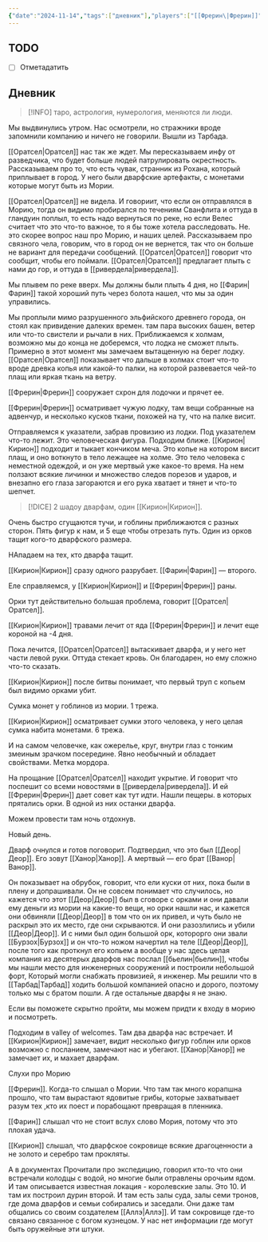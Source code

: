 ```yaml
---
{"date":"2024-11-14","tags":["дневник"],"players":["[[Фрерин\|Фрерин]]","[[Фарин\|Фарин]]","[[Кирион\|Кирион]]"],"campaign":"The Dream of the Mountains","world-date":"10 августа 2965","world-time-start":"вечер","dg-publish":true,"previous-session":"[[7 ноября 2024]]","next-session":"[[21 ноября 2024]]","permalink":"/14-noyabrya-2024/","dgPassFrontmatter":true}
---
```



## TODO
- [ ] Отметадатить

## Дневник
> [!INFO] таро, астрология, нумерология, меняются ли люди.

Мы выдвинулись утром. Нас осмотрели, но стражники вроде запомнили компанию и ничего не говорили. Вышли из Тарбада. 

[[Оратсел\|Оратсел]] нас так же ждет. Мы пересказываем инфу от разведчика, что будет больше людей патрулировать окрестность. Рассказываем про то, что есть чувак, странник из Рохана, который приплывает в город. У него были дварфские артефакты, с монетами которые могут быть из Мории.

[[Оратсел\|Оратсел]] не видела. И говориит, что если он отправлялся  в Морию, тогда он видимо пробирался по течениям Сванфлита и оттуда в гландуин поплыл, то есть надо вернуться по реке, но если Велес считает что это что-то важное, то я бы тоже хотела расследовать. Не. это скорее вопрос наш про Морию, и наших целей. Рассказываем про связного чела, говорим, что в город он не вернется, так что он больше не вариант для передачи сообщений. [[Оратсел\|Оратсел]] говорит что сообщит, чтобы его поймали. [[Оратсел\|Оратсел]] предлагает плыть с нами до гор, и оттуда в [[ривердела\|ривердела]]. 

Мы плывем по реке вверх. Мы должны были плыть 4 дня, но [[Фарин\|Фарин]] такой хороший путь через болота нашел, что мы за один управились. 

Мы проплыли мимо разрушенного эльфийского древнего города, он стоял как привидение далеких времен. там пара  высоких башен, ветер или что-то свистели и рычали в них. Приближаемся к холмам, возможно мы до конца не доберемся, что лодка не сможет плыть. Примерно в этот момент мы замечаем вытащенную на берег лодку. [[Оратсел\|Оратсел]] показывает что дальше в холмах стоит что-то вроде древка копья или какой-то палки, на которой развевается чей-то плащ или яркая ткань на ветру. 

[[Фрерин\|Фрерин]] сооружает схрон для лодочки и прячет ее. 

[[Фрерин\|Фрерин]] осматривает чужую лодку, там вещи собранные на адвенчур, и несколько кусков ткани, похожей на ту, что на палке висит. 

Отправляемся к указатели, забрав провизию из лодки. Под указателем что-то лежит. Это человеческая фигура. Подходим ближе. [[Кирион\|Кирион]] подходит и тыкает кончиком меча. Это копье на котором висит плащ, и оно воткнуто в тело лежащее на холме. Это тело человека с неместной одеждой, и он уже мертвый уже какое-то время. На нем ползают всякие личинки и множество следов порезов и ударов, и внезапно его глаза загораются и его рука хватает и тянет и что-то шепчет.

> [!DICE] 2 шадоу дварфам, один [[Кирион\|Кирион]]. 

Очень быстро сгущаются тучи, и гоблины приближаются с разных сторон. Пять фигур к нам, и 5 еще чтобы отрезать путь. Один из орков тащит кого-то дварфского размера. 

НАпадаем на тех, кто дварфа тащит. 

[[Кирион\|Кирион]] сразу одного разрубает. [[Фарин\|Фарин]] — второго. 

Еле справляемся, у [[Кирион\|Кирион]] и [[Фрерин\|Фрерин]] раны. 

Орки тут действительно большая проблема, говорит [[Оратсел\|Оратсел]].

[[Кирион\|Кирион]] травами лечит от яда [[Фрерин\|Фрерин]] и лечит еще короной на -4 дня.

Пока лечится, [[Оратсел\|Оратсел]] вытаскивает дварфа, и у него нет части левой руки. Оттуда стекает кровь. Он благодарен, но ему сложно что-то сказать.

[[Кирион\|Кирион]] после битвы понимает, что первый труп с копьем был видимо орками убит. 

Сумка монет у гоблинов из мории. 1 трежа.

[[Кирион\|Кирион]] осматривает сумки этого человека, у него целая сумка набита монетами. 6 трежа.

И на самом человечке, как ожерелье, круг, внутри глаз с тонким змеиным зрачком посередине. Явно необычный и обладает свойствами. Метка мордора. 

На прощание [[Оратсел\|Оратсел]] находит укрытие. И говорит что поспешит со всеми новостями в [[ривердела\|ривердела]]. И ей [[Фрерин\|Фрерин]] дает совет как тут идти. Нашли пещеры. в которых прятались орки. В одной из них останки дварфа. 

Можем провести там ночь отдохнув. 

Новый день. 

Дварф очнулся и готов поговорит. Подтвердил, что это был [[Деор\|Деор]]. Его зовут [[Ханор\|Ханор]]. А мертвый — его брат [[Ванор\|Ванор]].

Он показывает на обрубок, говорит, что ели куски от них, пока были в плену и допрашивали. Он не совсем понимает что случилось, но кажется что этот [[Деор\|Деор]] был в сговоре с орками и они давали ему деньги из мории на какие-то вещи, но орки нашли нас, и кажется они обвиняли [[Деор\|Деор]] в том что он их привел, и чуть было не раскрыл это их место, где они скрываются. И они разозлились и убили [[Деор\|Деор]]. И с ними был один большой орк, которорго они звали [[Бурзох\|Бурзох]] и он что-то ножом начертил на теле [[Деор\|Деор]], после того как проткнул его копьем а вообще у нас здесь целая компания из десятерых дварфов нас послал [[бьелин\|бьелин]], чтобы мы нашли место для инженерных сооружений и построили небольшой форт, Который могли снабжать провизией, я инженер. Мы решили что в [[Тарбад\|Тарбад]] ходить большой компанией опасно и дорого, поэтому только мы с братом пошли. А где остальные дварфы я не знаю. 

Если вы поможете скрытно пройти, мы можем придти к входу в морию и посмотреть. 

Подходим в valley of welcomes. Там два дварфа нас встречает. И [[Кирион\|Кирион]] замечает, видит несколько фигур гоблин или орков возможно с посланием, замечают нас и убегают. [[Ханор\|Ханор]] не замечает их, и махает дварфам. 

Слухи про Морию

[[Фрерин]]. Когда-то слышал о Мории.  Что там так много корапшна прошло, что там вырастают ядовитые грибы, которые захватывает разум тех ,кто их поест и порабощают превращая в пленника.

[[Фарин]] слышал что не стоит вслух слово Мория, потому что это плохая удача. 

[[Кирион]] слышал, что дварфское сокровище всякие драгоценности а не золото и серебро там прокляты. 

А в документах
Прочитали про экспедицию, говорил кто-то что они встречали колодцы с водой, но многие были отравлены орочьим ядом. И там описывается известная локация - королевские залы. Это 10. И там их построил дурин второй. И там есть залы суда, залы семи тронов, где дома дварфов и семьи собирались и заседали. Они даже там общались со своим создателем [[Аллэ\|Аллэ]]. И там сокровище где-то связано связанное с богом кузнецом. У нас нет информации где могут быть оружейные эти штуки. 